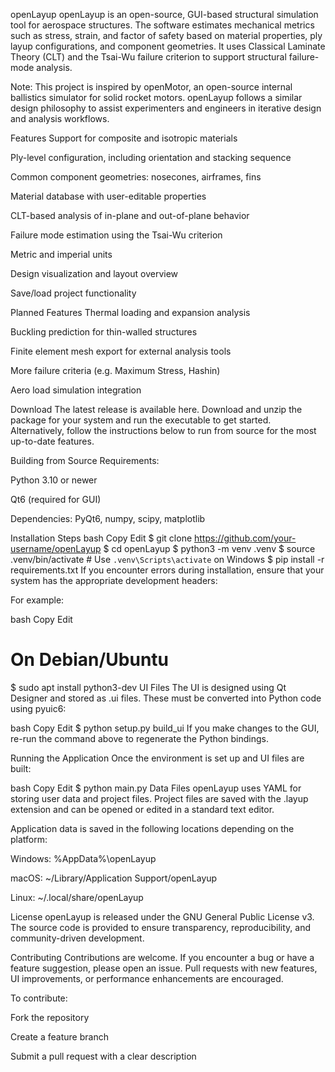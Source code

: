 openLayup
openLayup is an open-source, GUI-based structural simulation tool for aerospace structures. The software estimates mechanical metrics such as stress, strain, and factor of safety based on material properties, ply layup configurations, and component geometries. It uses Classical Laminate Theory (CLT) and the Tsai-Wu failure criterion to support structural failure-mode analysis.

Note: This project is inspired by openMotor, an open-source internal ballistics simulator for solid rocket motors. openLayup follows a similar design philosophy to assist experimenters and engineers in iterative design and analysis workflows.

Features
Support for composite and isotropic materials

Ply-level configuration, including orientation and stacking sequence

Common component geometries: nosecones, airframes, fins

Material database with user-editable properties

CLT-based analysis of in-plane and out-of-plane behavior

Failure mode estimation using the Tsai-Wu criterion

Metric and imperial units

Design visualization and layout overview

Save/load project functionality

Planned Features
Thermal loading and expansion analysis

Buckling prediction for thin-walled structures

Finite element mesh export for external analysis tools

More failure criteria (e.g. Maximum Stress, Hashin)

Aero load simulation integration

Download
The latest release is available here. Download and unzip the package for your system and run the executable to get started. Alternatively, follow the instructions below to run from source for the most up-to-date features.

Building from Source
Requirements:

Python 3.10 or newer

Qt6 (required for GUI)

Dependencies: PyQt6, numpy, scipy, matplotlib

Installation Steps
bash
Copy
Edit
$ git clone https://github.com/your-username/openLayup
$ cd openLayup
$ python3 -m venv .venv
$ source .venv/bin/activate         # Use `.venv\Scripts\activate` on Windows
$ pip install -r requirements.txt
If you encounter errors during installation, ensure that your system has the appropriate development headers:

For example:

bash
Copy
Edit
# On Debian/Ubuntu
$ sudo apt install python3-dev
UI Files
The UI is designed using Qt Designer and stored as .ui files. These must be converted into Python code using pyuic6:

bash
Copy
Edit
$ python setup.py build_ui
If you make changes to the GUI, re-run the command above to regenerate the Python bindings.

Running the Application
Once the environment is set up and UI files are built:

bash
Copy
Edit
$ python main.py
Data Files
openLayup uses YAML for storing user data and project files. Project files are saved with the .layup extension and can be opened or edited in a standard text editor.

Application data is saved in the following locations depending on the platform:

Windows: %AppData%\openLayup

macOS: ~/Library/Application Support/openLayup

Linux: ~/.local/share/openLayup

License
openLayup is released under the GNU General Public License v3. The source code is provided to ensure transparency, reproducibility, and community-driven development.

Contributing
Contributions are welcome. If you encounter a bug or have a feature suggestion, please open an issue. Pull requests with new features, UI improvements, or performance enhancements are encouraged.

To contribute:

Fork the repository

Create a feature branch

Submit a pull request with a clear description
